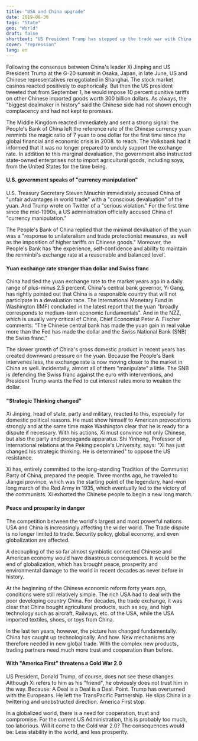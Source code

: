 ```yaml
---
title: "USA and China upgrade"
date: 2019-08-30
tags: "State"
geo: "World"
draft: false
shorttext: "US President Trump has stepped up the trade war with China. Beijing reacts calmly, but sends a strong signal."
cover: "repression"
lang: en
---
```


Following the consensus between China's leader Xi Jinping and US President Trump at the G-20 summit in Osaka, Japan, in late June, US and Chinese representatives renegotiated in Shanghai. The stock market casinos reacted positively to euphorically. But then the US president tweeted that from September 1, he would impose 10 percent punitive tariffs on other Chinese imported goods worth 300 billion dollars. As always, the "biggest dealmaker in history" said the Chinese side had not shown enough complacency and had not kept to promises.

The Middle Kingdom reacted immediately and sent a strong signal: the People's Bank of China left the reference rate of the Chinese currency yuan renminbi the magic ratio of 7 yuan to one dollar for the first time since the global financial and economic crisis in 2008. to reach. The Volksbank had it informed that it was no longer prepared to unduly support the exchange rate. In addition to this marginal devaluation, the government also instructed state-owned enterprises not to import agricultural goods, including soya, from the United States for the time being.

#### U.S. government speaks of "currency manipulation"

U.S. Treasury Secretary Steven Mnuchin immediately accused China of "unfair advantages in world trade" with a "conscious devaluation" of the yuan. And Trump wrote on Twitter of a "serious violation." For the first time since the mid-1990s, a US administration officially accused China of "currency manipulation."

The People's Bank of China replied that the minimal devaluation of the yuan was a "response to unilateralism and trade protectionist measures, as well as the imposition of higher tariffs on Chinese goods." Moreover, the People's Bank has 'the experience, self-confidence and ability to maintain the renminbi's exchange rate at a reasonable and balanced level'.

#### Yuan exchange rate stronger than dollar and Swiss franc

China had tied the yuan exchange rate to the market years ago in a daily range of plus-minus 2.5 percent. China's central bank governor, Yi Gang, has rightly pointed out that China is a responsible country that will not participate in a devaluation race. The International Monetary Fund in Washington (IMF) concluded in the latest report that the yuan "broadly corresponds to medium-term economic fundamentals". And in the NZZ, which is usually very critical of China, Chief Economist Peter A. Fischer comments: "The Chinese central bank has made the yuan gain in real value more than the Fed has made the dollar and the Swiss National Bank (SNB) the Swiss franc."

The slower growth of China's gross domestic product in recent years has created downward pressure on the yuan. Because the People's Bank intervenes less, the exchange rate is now moving closer to the market in China as well. Incidentally, almost all of them "manipulate" a little. The SNB is defending the Swiss franc against the euro with interventions, and President Trump wants the Fed to cut interest rates more to weaken the dollar.

#### "Strategic Thinking changed"

Xi Jinping, head of state, party and military, reacted to this, especially for domestic political reasons. He must show himself to American provocations strongly and at the same time make Washington clear that he is ready for a dispute if necessary. With his actions, Xi must convince not only Chinese, but also the party and propaganda apparatus. Shi Yinhong, Professor of international relations at the Peking people's University, says: "Xi has just changed his strategic thinking. He is determined" to oppose the US resistance.

Xi has, entirely committed to the long-standing Tradition of the Communist Party of China, prepared the people. Three months ago, he traveled to Jiangxi province, which was the starting point of the legendary, hard-won long march of the Red Army in 1935, which eventually led to the victory of the communists. Xi exhorted the Chinese people to begin a new long march.

#### Peace and prosperity in danger

The competition between the world's largest and most powerful nations USA and China is increasingly affecting the wider world. The Trade dispute is no longer limited to trade. Security policy, global economy, and even globalization are affected.

A decoupling of the so far almost symbiotic connected Chinese and American economy would have disastrous consequences. It would be the end of globalization, which has brought peace, prosperity and environmental damage to the world in recent decades as never before in history.

At the beginning of the Chinese economic reform forty years ago, conditions were still relatively simple. The rich USA had to deal with the poor developing country China. For decades, the trade exchange, it was clear that China bought agricultural products, such as soy, and high technology such as aircraft, Railways, etc. of the USA, while the USA imported textiles, shoes, or toys from China.

In the last ten years, however, the picture has changed fundamentally. China has caught up technologically. And how. New mechanisms are therefore needed in new global trade. With the complex new products, trading partners need much more trust and cooperation than before.

#### With "America First" threatens a Cold War 2.0

US President, Donald Trump, of course, does not see these changes. Although Xi refers to him as his "friend", he obviously does not trust him in the way. Because: A Deal is a Deal is a Deal. Point. Trump has overturned with the Europeans. He left the TransPacific Partnership. He slips China in a twittering and unobstructed direction. America First stop.

In a globalized world, there is a need for cooperation, trust and compromise. For the current US Administration, this is probably too much, too laborious. Will it come to the Cold war 2.0? The consequences would be: Less stability in the world, and less prosperity.
